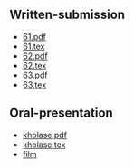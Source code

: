 ## Written-submission

- [61.pdf](https://github.com/mobinrajabi/PNU_3991_AR/blob/main/Research-And-Presentation-metods/61.pdf)
- [61.tex](https://github.com/mobinrajabi/PNU_3991_AR/blob/main/Research-And-Presentation-metods/61.tex)
- [62.pdf](https://github.com/mobinrajabi/PNU_3991_AR/blob/main/Research-And-Presentation-metods/62.pdf)
- [62.tex](https://github.com/mobinrajabi/PNU_3991_AR/blob/main/Research-And-Presentation-metods/62.tex)
- [63.pdf](https://github.com/mobinrajabi/PNU_3991_AR/blob/main/Research-And-Presentation-metods/63.pdf)
- [63.tex](https://github.com/mobinrajabi/PNU_3991_AR/blob/main/Research-And-Presentation-metods/63.tex)


## Oral-presentation
- [kholase.pdf]()
- [kholase.tex]()
- [film]()
